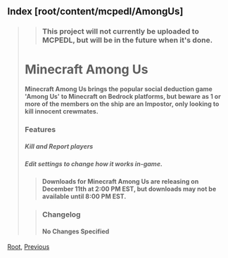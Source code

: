 ## Index [root/content/mcpedl/AmongUs]
> > ### This project will not currently be uploaded to MCPEDL, but will be in the future when it's done.
> 
> # Minecraft Among Us
> #### Minecraft Among Us brings the popular social deduction game 'Among Us' to Minecraft on Bedrock platforms, but beware as 1 or more of the members on the ship are an Impostor, only looking to kill innocent crewmates.
> ### Features
> ##### Kill and Report players
> ##### Edit settings to change how it works in-game.
> 
> > #### Downloads for Minecraft Among Us are releasing on December 11th at 2:00 PM EST, but downloads may not be available until 8:00 PM EST.
>
> > ### Changelog
> > #### No Changes Specified

[Root](/), [Previous](.././)
<head><style>blockquote>* h5 { line-height:0!important } </style></head>
